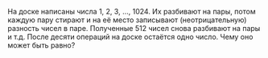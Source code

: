 На доске написаны числа 1, 2, 3, $\ldots,$ 1024. Их разбивают на пары, 
потом каждую пару стирают и на её место записывают (неотрицательную) 
разность чисел в паре. Полученные 512 чисел снова разбивают на пары и т.д. 
После десяти операций на доске остаётся одно число. Чему оно может быть равно?